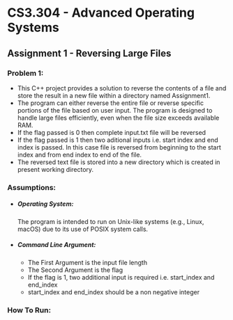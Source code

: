 # CS3.304 - Advanced Operating Systems

## Assignment 1 - Reversing Large Files

### Problem 1:
* This C++ project provides a solution to reverse the contents of a file and store the result in a new file within a directory named Assignment1.
* The program can either reverse the entire file or reverse specific portions of the file based on user input. The program is designed to handle large files efficiently, even when the file size exceeds available RAM.
* If the flag passed is 0 then complete input.txt file will be reversed
* If the flag passed is 1 then two aditional inputs i.e. start index and end index is passed. In this case file is reversed from beginning to the start index and from end index to end of the file.
* The reversed text file is stored into a new directory which is created in present working directory.

### Assumptions:
  * ##### Operating System:
      The program is intended to run on Unix-like systems (e.g., Linux, macOS) due to its use of POSIX system calls.
  * ##### Command Line Argument:
      * The First Argument is the input file length
      * The Second Argument is the flag
      * If the flag is 1, two additional input is required i.e. start_index and end_index
      * start_index and end_index should be a non negative integer

  ### How To Run: 
